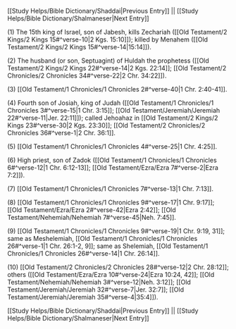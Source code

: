 [[Study Helps/Bible Dictionary/Shaddai|Previous Entry]]  ||  [[Study Helps/Bible Dictionary/Shalmaneser|Next Entry]]

 (1) The 15th king of Israel, son of Jabesh, kills Zechariah ([[Old Testament/2 Kings/2 Kings 15#^verse-10|2 Kgs. 15:10]]); killed by Menahem ([[Old Testament/2 Kings/2 Kings 15#^verse-14|15:14]]).

 (2) The husband (or son, Septuagint) of Huldah the prophetess ([[Old Testament/2 Kings/2 Kings 22#^verse-14|2 Kgs. 22:14]]; [[Old Testament/2 Chronicles/2 Chronicles 34#^verse-22|2 Chr. 34:22]]).

 (3) [[Old Testament/1 Chronicles/1 Chronicles 2#^verse-40|1 Chr. 2:40-41]].

 (4) Fourth son of Josiah, king of Judah ([[Old Testament/1 Chronicles/1 Chronicles 3#^verse-15|1 Chr. 3:15]]; [[Old Testament/Jeremiah/Jeremiah 22#^verse-11|Jer. 22:11]]); called Jehoahaz in [[Old Testament/2 Kings/2 Kings 23#^verse-30|2 Kgs. 23:30]]; [[Old Testament/2 Chronicles/2 Chronicles 36#^verse-1|2 Chr. 36:1]].

 (5) [[Old Testament/1 Chronicles/1 Chronicles 4#^verse-25|1 Chr. 4:25]].

 (6) High priest, son of Zadok ([[Old Testament/1 Chronicles/1 Chronicles 6#^verse-12|1 Chr. 6:12-13]]; [[Old Testament/Ezra/Ezra 7#^verse-2|Ezra 7:2]]).

 (7) [[Old Testament/1 Chronicles/1 Chronicles 7#^verse-13|1 Chr. 7:13]].

 (8) [[Old Testament/1 Chronicles/1 Chronicles 9#^verse-17|1 Chr. 9:17]]; [[Old Testament/Ezra/Ezra 2#^verse-42|Ezra 2:42]]; [[Old Testament/Nehemiah/Nehemiah 7#^verse-45|Neh. 7:45]].

 (9) [[Old Testament/1 Chronicles/1 Chronicles 9#^verse-19|1 Chr. 9:19, 31]]; same as Meshelemiah, [[Old Testament/1 Chronicles/1 Chronicles 26#^verse-1|1 Chr. 26:1-2, 9]]; same as Shelemiah, [[Old Testament/1 Chronicles/1 Chronicles 26#^verse-14|1 Chr. 26:14]].

 (10) [[Old Testament/2 Chronicles/2 Chronicles 28#^verse-12|2 Chr. 28:12]]; others ([[Old Testament/Ezra/Ezra 10#^verse-24|Ezra 10:24, 42]]; [[Old Testament/Nehemiah/Nehemiah 3#^verse-12|Neh. 3:12]]; [[Old Testament/Jeremiah/Jeremiah 32#^verse-7|Jer. 32:7]]; [[Old Testament/Jeremiah/Jeremiah 35#^verse-4|35:4]]).

[[Study Helps/Bible Dictionary/Shaddai|Previous Entry]]  ||  [[Study Helps/Bible Dictionary/Shalmaneser|Next Entry]]